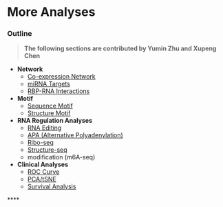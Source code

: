 # More Analyses

### Outline

> **The following sections are contributed by Yumin Zhu and Xupeng Chen**

* **Network**
  * [Co-expression Network](https://yuminthu.github.io/training_class/docs/co_expression.html)
  * [miRNA Targets](https://yuminthu.github.io/training_class/docs/miRNA.html)
  * [RBP-RNA Interactions](https://yuminthu.github.io/training_class/docs/RBP_interaction.html)
* **Motif**
  * [Sequence Motif](https://yuminthu.github.io/training_class/docs/sequence_motif.html)
  * [Structure Motif](https://yuminthu.github.io/training_class/docs/structure_motif.html)
* **RNA Regulation Analyses**
  * [RNA Editing](https://yuminthu.github.io/training_class/docs/RNA_editing.html)
  * [APA \(Alternative Polyadenylation\)](https://yuminthu.github.io/training_class/docs/APA.html)
  * [Ribo-seq](https://yuminthu.github.io/training_class/docs/ribo_seq.html)
  * [Structure-seq](https://yuminthu.github.io/training_class/docs/structure_seq.html)
  * modification \(m6A-seq\)
* **Clinical Analyses**
  * [ROC Curve](https://yuminthu.github.io/training_class/docs/ROC_curve.html)
  * [PCA/tSNE](https://github.com/soyabean29/PCA-tSNE-UMAP-pipeline)
  * [Survival Analysis](https://yuminthu.github.io/training_class/docs/survival_analysis.html)

\*\*\*\*



